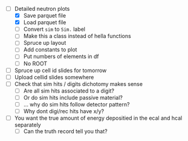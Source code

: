 - [ ] Detailed neutron plots
  - [x] Save parquet file
  - [x] Load parquet file
  - [ ] Convert `sim` to `Sim.` label
  - [ ] Make this a class instead of hella functions
  - [ ] Spruce up layout
  - [ ] Add constants to plot
  - [ ] Put numbers of elements in df
  - [ ] No ROOT
- [ ] Spruce up cell id slides for tomorrow
- [ ] Upload cellid slides somewhere
- [ ] Check that sim hits / digits dichotomy makes sense
  - [ ] Are all sim hits associated to a digit?
  - [ ] Or do sim hits include passive material?
  - [ ] ... why do sim hits follow detector pattern?
  - [ ] Why dont digi/rec hits have x/y?
- [ ] You want the true amount of energy depositied in the ecal and hcal separately
  - [ ] Can the truth record tell you that?
